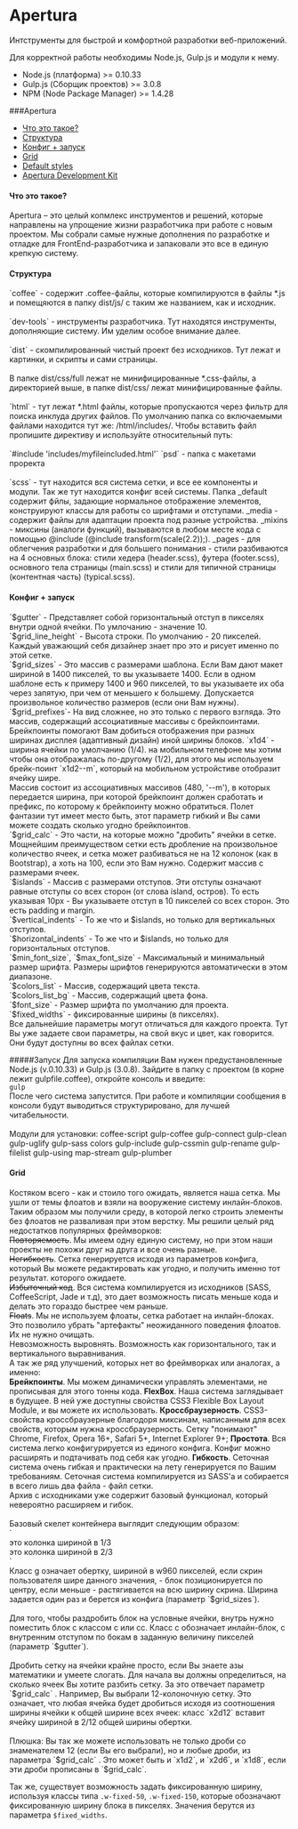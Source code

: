 Apertura
========

Интструменты для быстрой и комфортной разработки веб-приложений.

Для корректной работы необходимы Node.js, Gulp.js и модули к нему.
* Node.js (платформа)        >= 0.10.33
* Gulp.js (Сборщик проектов) >= 3.0.8
* NPM (Node Package Manager) >= 1.4.28

###Apertura
<ul>
  <li><a href="#aWhatIsThis">Что это такое?</a></li>
  <li><a href="#aStructure">Структура</a></li>
  <li><a href="#aConfig">Конфиг + запуск</a></li>
  <li><a href="#aGrid">Grid</a></li>
  <li><a href="#aDefaults">Default styles</a></li>
  <li><a href="#aADK">Apertura Development Kit</a></li>
</ul>

<h4 id="aWhatIsThis">Что это такое?</h4>
Apertura – это целый копмлекс инструментов и решений, которые направлены на упрощение жизни разработчика при работе с новым проектом. Мы собрали самые нужные дополнения по разработке и отладке для FrontEnd-разработчика и  запаковали это все в единую крепкую систему.

<h4 id="aStructure">Структура</h4>
`coffee` - содержит .coffee-файлы, которые компилируются в файлы *.js и помещяются в папку dist/js/ с таким же названием, как и исходник.
<br><br>
`dev-tools` - инструменты разработчика. Тут находятся инструменты, дополняющие систему. Им уделим особое внимание далее.
<br><br>
`dist` - скомпилированный чистый проект без исходников. Тут лежат и картинки, и скрипты и сами страницы.
<br><br>
В папке dist/css/full лежат не минифицированные *.css-файлы, а директорией выше, в папке dist/css/  лежат минифицированные файлы.
<br><br>
`html` - тут лежат *.html файлы, которые пропускаются через фильтр для поиска инклуда других файлов. По умолчанию папка со включаемыми файлами находится тут же: /html/includes/. Чтобы вставить файл пропишите директиву и используйте относительный путь:
<br><br>
`#include 'includes/myfileincluded.html'`
`psd` - папка с макетами проректа
<br><br>
`scss` - тут находится вся система сетки, и все ее компоненты и модули. Так же тут находится конфиг всей системы. Папка _default содержит фйлы, задающие нормальное отображение элементов, конструируют классы для работы со шрифтами и отступами. _media - содержит файлы для адаптации проекта под разные устройства. _mixins - миксины (аналоги функций), вызываются в любом месте кода с помощью @include (@include transform(scale(2.2));). _pages - для облегчения разработки и для большего понимания - стили разбиваются на 4 основных блока: стили хедера (header.scss), футера (footer.scss), основного тела страницы (main.scss) и стили для типичной страницы (контентная часть) (typical.scss).

<h4 id="aConfig">Конфиг + запуск</h4>
`$gutter` - Представляет собой горизонтальный отступ в пикселях внутри одной ячейки.  По умлочанию - значение 10.
<br>
`$grid_line_height` - Высота строки. По умолчанию - 20 пикселей. Каждый уважающий себя дизайнер знает про это и рисует именно по этой сетке.
<br>
`$grid_sizes` - Это массив с размерами шаблона. Если Вам дают макет шириной в 1400 пикселей, то вы указываете 1400. Если в одном шаблоне есть к примеру 1400 и 960 пикселей, то вы указываете их оба через запятую, при чем от меньшего к большему. Допускается произвольное количество размеров (если они Вам нужны).
<br>
`$grid_prefixes`- На вид сложнее, но это только с первого взгляда. Это массив, содержащий ассоциативные массивы с брейкпоинтами. Брейкпоинты помогают Вам добиться отображения при разных ширинах дисплея (адаптивный дизайн) иной ширины блоков.
`x1d4` - ширина ячейки по умолчанию (1/4). на мобильном телефоне мы хотим чтобы она отображалась по-другому (1/2), для этого мы используем брейк-поинт `x1d2--m`, который на мобильном устройстиве отобразит ячейку шире.
<br>
Массив состоит из ассоциативных массивов (480, '--m'), в которых передается  ширина, при которой брейкпоинт должен сработать и префикс, по которому к брейкпоинту можно обратиться. Полет фантазии тут имеет место быть, этот параметр гибкий и Вы сами можете создать сколько угодно брейкпоинтов.
<br>
`$grid_calc` - Это части, на которые можно "дробить" ячейки в сетке. Мощнейшим преимуществом сетки есть дробление на произвольное количество ячеек, и сетка может разбиваться не на 12 колонок (как в Bootstrap), а хоть на 100, если это Вам нужно. Содержит массив с размерами ячеек.
<br>
`$islands` - Массив с размерами отступов. Эти отступы означают равные отступы со всех сторон (от слова island, остров). То есть указывая 10px - Вы указываете отступ в 10 пикселей со всех сторон. Это есть padding и margin.
<br>
`$vertical_indents` - То же что и $islands, но только для вертикальных отступов.
<br>
`$horizontal_indents` - То же что и $islands, но только для горизонтальных отступов.
<br>
`$min_font_size`, `$max_font_size` - Максимальный и минимальный размер шрифта. Размеры шрифтов генерируются автоматически в этом диапазоне.
<br>
`$colors_list` - Массив, содержащий цвета текста.
<br>
`$colors_list_bg` - Массив, содержащий цвета фона.
<br>
`$font_size` - Размер шрифта по умолчанию для проекта.
<br>
`$fixed_widths` - фиксированные ширины (в пикселях).
<br>
Все дальнейшие параметры могут отличаться для каждого проекта. Тут Вы уже задаете свои параметры, на свой вкус и цвет, как говорится. Они будут доступны во всех  файлах сетки.

#####Запуск
Для запуска компиляции Вам нужен предустановленные Node.js (v.0.10.33) и Gulp.js (3.0.8). Зайдите в папку с проектом (в корне лежит gulpfile.coffee), откройте консоль  и введите:
<br>
`gulp`
<br>
После чего система запустится. При работе и компиляции сообщения в консоли будут выводиться структурировано, для лучшей читабельности.
<br><br>
Модули для установки: 
coffee-script gulp-coffee gulp-connect gulp-clean gulp-uglify gulp-sass colors gulp-include gulp-cssmin gulp-rename gulp-filelist gulp-using map-stream gulp-plumber

<h4 id="aGrid">Grid</h4>
Костяком всего - как и стоило того ожидать, является наша сетка. Мы ушли от темы флоатов и взяли на вооружение систему инлайн-блоков. Таким образом мы получили среду, в которой легко строить элементы без флоатов не разваливая при этом верстку. Мы решили целый ряд недостатков популярных фреймворков:
<br>
<s>Повторяемость</s>. Мы имеем одну единую систему, но при этом наши проекты не похожи друг на друга и все очень разные.<br>
<s>Негибкость</s>. Сетка генерируется исходя из параметров конфига, который Вы можете редактировать как угодно,  и получить именно тот результат. которого ожидаете.<br>
<s>Избыточный код</s>. Вся система компилируется из исходников (SASS, CoffeeScript, Jade и т.д), это дает возможность писать меньше кода и делать это гораздо быстрее чем раньше.<br>
<s>Floats</s>. Мы не используем флоаты, сетка работает на инлайн-блоках. Это позволило убрать "артефакты" неожиданного поведения флоатов. Их не нужно очищать.<br>
Невозможность выровнять. Возможность как горизонтального, так и вертикального выравнивания.<br>
А так же ряд улучшений, которых нет во фреймворках или аналогах, а именно:
<br>
<b>Брейкпоинты</b>. Мы можем динамически управлять элементами, не прописывая для этого тонны кода.
<b>FlexBox</b>. Наша система заглядывает в будущее. В ней уже доступны свойства CSS3 Flexible Box Layout Module, и вы можете их использовать.
<b>Кроссбраузерность</b>. CSS3-свойства кроссбраузерные благодоря миксинам, написанным для всех свойств, которым нужна кроссбраузерность. Сетку "понимают" Chrome, Firefox, Opera 16+, Safari 5+, Internet Explorer 9+;
<b>Простота</b>. Вся система легко конфигурируется из единого конфига. Конфиг можно расширять и подтачивать под себя как угодно.
<b>Гибкость</b>. Сеточная система очень гибкая и практически на лету генерируется по Вашим требованиям.
Сеточная система компилируется из SASS'a и собирается в всего лишь два файла - файл сетки.
<br>
Архив с исходниками уже содержит базовый функционал, который невероятно расширяем и гибок.
<br><br>
Базовый скелет контейнера выглядит следующим образом:
<br>
`<div class="g w960">
  <div class="c x1d3">это колонка шириной в 1/3</div>
  <div class="c x2d3">это колонка шириной в 2/3</div>
</div>`
<br>
Класс g означает обертку, шириной в w960 пикселей, если скрин пользователя шире данного значения, - блок позиционируется по центру, если меньше - растягивается на всю ширину скрина. Ширина задается один раз и берется из конфига (параметр `$grid_sizes`).
<br><br>
Для того, чтобы раздробить блок на условные ячейки, внутрь нужно поместить блок с классом c или cc. Класс с обозначает инлайн-блок, с внутренним отступом по бокам в заданную величину пикселей (параметр `$gutter`).
<br><br>
Дробить сетку на ячейки крайне просто, если Вы знаете азы математики и умеете слогать. Для начала вы должны определиться, на сколько ячеек Вы хотите разбить сетку. За это отвечает параметр `$grid_calc` . Например, Вы выбрали 12-колоночную сетку. Это означает, что любая ячейка будет дробиться исходя из соотношения ширины ячейки к общей ширине всех ячеек: класс `x2d12` вставит ячейку шириной в 2/12 общей ширины обертки.
<br><br>
Плюшка: Вы так же можете использовать не только дроби со знаменателем 12 (если Вы его выбрали), но и любые дроби, из параметра `$grid_calc` . Это может быть и `x1d2`, и `x2d6`,  и `x1d8`, если эти дроби прописаны  в `$grid_calc`.

Так же, существует возможность задать фиксированную ширину, используя классы типа `.w-fixed-50`, `.w-fixed-150`, которые обозначают фиксированную ширину блока в пикселях. Значения берутся из параметра `$fixed_widths`.
